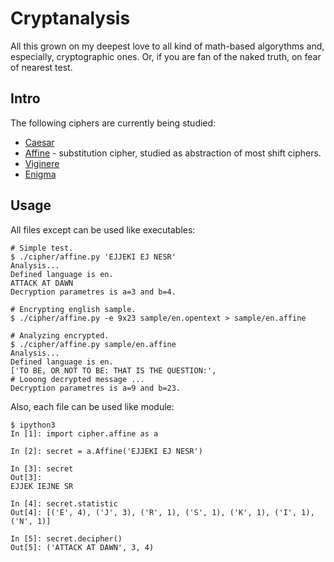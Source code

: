Cryptanalysis
=============

All this grown on my deepest love to all kind of math-based algorythms and,
especially, cryptographic ones. Or, if you are fan of the naked truth, on 
fear of nearest test.

Intro
-------

The following ciphers are currently being studied:

* [Caesar](http://en.wikipedia.org/wiki/Caesar_cipher)
* [Affine](http://en.wikipedia.org/wiki/Affine_cipher) - substitution 
  cipher, studied as abstraction of most shift ciphers.
* [Viginere]()
* [Enigma]()

Usage
-----

All files except can be used like executables:

    # Simple test.
    $ ./cipher/affine.py 'EJJEKI EJ NESR'
    Analysis...
    Defined language is en.
    ATTACK AT DAWN
    Decryption parametres is a=3 and b=4.

    # Encrypting english sample.
    $ ./cipher/affine.py -e 9x23 sample/en.opentext > sample/en.affine

    # Analyzing encrypted.
    $ ./cipher/affine.py sample/en.affine 
    Analysis...
    Defined language is en.
    ['TO BE, OR NOT TO BE: THAT IS THE QUESTION:', 
    # Looong decrypted message ... 
    Decryption parametres is a=9 and b=23.

Also, each file can be used like module:

    $ ipython3
    In [1]: import cipher.affine as a

    In [2]: secret = a.Affine('EJJEKI EJ NESR')

    In [3]: secret
    Out[3]: 
    EJJEK IEJNE SR

    In [4]: secret.statistic
    Out[4]: [('E', 4), ('J', 3), ('R', 1), ('S', 1), ('K', 1), ('I', 1), ('N', 1)]

    In [5]: secret.decipher()
    Out[5]: ('ATTACK AT DAWN', 3, 4)

